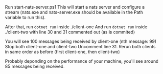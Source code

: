 Run start-nats-server.ps1
This will start a nats server and configure a stream (nats.exe and nats-server.exe should be available in the Path variable to run this).

After that, run `dotnet run` inside ./client-one
And run `dotnet run` inside ./client-two with line 30 and 31 commented out (as is commited)

You will see 100 messages being received by client-one (nth message: 99)
Stop both client-one and client-two
Uncomment line 31. Rerun both clients in same order as before (first client-one, then client-two)

Probably deponding on the performance of your machine, you'll see around 85 messages being received.